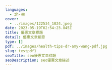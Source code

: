 ```yaml
---
languages:
  - zh-HK
cover:
  - ../images/122534_1024.jpeg
date: 2023-05-19T02:54:23.845Z
title: 優惠文章標題
detail: 優惠文章細節
type: []
pdf: ../images/health-tips-dr-amy-wang-pdf.jpg
slug: testpdf1
seoTitle: seo優惠文章標題
seoDescription: seo優惠文章描述
---
```


